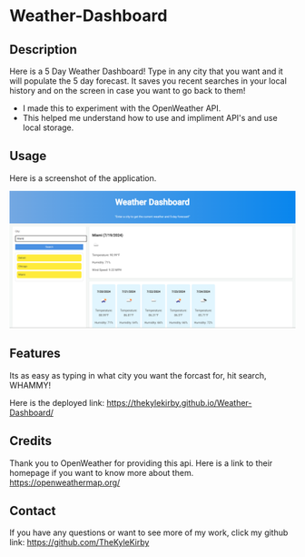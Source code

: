 # Weather-Dashboard

## Description

Here is a 5 Day Weather Dashboard! Type in any city that you want and it will populate the 5 day forecast. It saves you recent searches in your local history and on the screen in case you want to go back to them!

- I made this to experiment with the OpenWeather API.
- This helped me understand how to use and impliment API's and use local storage.

## Usage

Here is a screenshot of the application.

![Screenshot](assets/images/img.png)

## Features

Its as easy as typing in what city you want the forcast for, hit search, WHAMMY!

Here is the deployed link: https://thekylekirby.github.io/Weather-Dashboard/ 

## Credits

Thank you to OpenWeather for providing this api. Here is a link to their homepage if you want to know more about them.
https://openweathermap.org/ 

## Contact

If you have any questions or want to see more of my work, click my github link: https://github.com/TheKyleKirby 